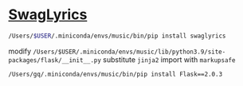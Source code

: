 # [SwagLyrics](https://github.com/SwagLyrics/SwagLyrics-For-Spotify)

```sh
/Users/$USER/.miniconda/envs/music/bin/pip install swaglyrics
```

modify `/Users/$USER/.miniconda/envs/music/lib/python3.9/site-packages/flask/__init__.py`
substitute `jinja2` import with `markupsafe`

```sh
/Users/gq/.miniconda/envs/music/bin/pip install Flask==2.0.3
```
